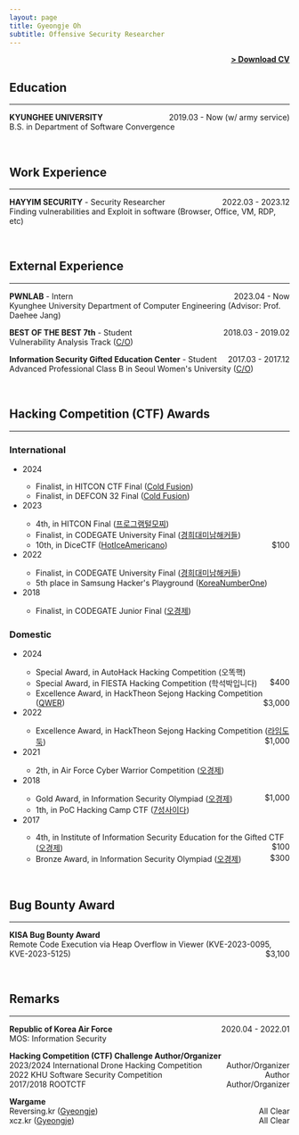 ```yaml
---
layout: page
title: Gyeongje Oh
subtitle: Offensive Security Researcher
---
```


<span style="float: right; "><a href="{{ '/assets/cv.pdf' | prepend: site.baseurl }}"><strong>> Download CV</strong></a> </span>
<br>

## Education
---
**KYUNGHEE UNIVERSITY** <span style="float: right; ">2019.03 - Now (w/ army service) </span>  
B.S. in Department of Software Convergence

<br>

## Work Experience
---
**HAYYIM SECURITY** - Security Researcher <span style="float: right; ">2022.03 - 2023.12 </span>  
Finding vulnerabilities and Exploit in software (Browser, Office, VM, RDP, etc)

<br>

## External Experience
---
**PWNLAB** - Intern <span style="float: right; ">2023.04 - Now </span>  
Kyunghee University Department of Computer Engineering (Advisor: Prof. Daehee Jang) 

**BEST OF THE BEST 7th** - Student <span style="float: right; ">2018.03 - 2019.02 </span>  
Vulnerability Analysis Track (<a href="{{ '/assets/bob임명장.png' | prepend: site.baseurl }}">C/O</a>)

**Information Security Gifted Education Center** - Student <span style="float: right; ">2017.03 - 2017.12 </span>  
Advanced Professional Class B in Seoul Women's University (<a href="{{ '/assets/정보보호영재교육원_수료증.png' | prepend: site.baseurl }}">C/O</a>)

<br>

## Hacking Competition (CTF) Awards
---
### International
<ul>
<li>2024</li>
<ul>
	<li>Finalist, in HITCON CTF Final (<a href="https://ctftime.org/event/2345">Cold Fusion</a>)</li>
	<li>Finalist, in DEFCON 32 Final (<a href="https://nautilus.institute/blog/2024/defcon-32-ctf-final-results">Cold Fusion</a>)</li>
</ul>
<li>2023</li>
<ul>
	<li>4th, in HITCON Final (<a href="https://ctftime.org/event/2035/">프로그램털모찌</a>)</li>
	<li>Finalist, in CODEGATE University Final (<a href="http://www.newstap.co.kr/news/photo/202306/196798_315670_357.jpg">경희대미남해커들</a>)</li>
	<li>10th, in DiceCTF (<a href="https://ctftime.org/event/1838/">HotIceAmericano</a>) <span style="float: right; ">$100</span></li>
</ul>

<li>2022</li> 
<ul>
	<li>Finalist, in CODEGATE University Final (<a href="https://www.boannews.com/media/view.asp?idx=105159">경희대미남해커들</a>)</li>
	<li>5th place in Samsung Hacker's Playground (<a href="https://ctftime.org/event/1715">KoreaNumberOne</a>)</li>	
</ul>


<li>2018</li>
<ul>
	<li>Finalist, in CODEGATE Junior Final (<a href="{{ '/assets/코드게이트본선9위.png' | prepend: site.baseurl }}">오경제</a>) </li>
</ul>
</ul>

### Domestic
<ul>
<li>2024</li>
<ul>
	<li>Special Award, in AutoHack Hacking Competition (오똑핵) </li>
	<li>Special Award, in FIESTA Hacking Competition (학석박입니다) <span style="float: right; ">$400</span></li>
	<li>Excellence Award, in HackTheon Sejong Hacking Competition (<a href="https://m.boannews.com/html/detail.html?tab_type=1&idx=130709">QWER</a>) <span style="float: right; ">$3,000</span></li>
</ul>
	
<li>2022</li>
<ul>
	<li>Excellence Award, in HackTheon Sejong Hacking Competition (<a href="https://www.ccnnews.co.kr/news/articleView.html?idxno=265932">라임도둑</a>) <span style="float: right; ">$1,000</span></li>
</ul>

<li>2021</li>
<ul>
	<li>2th, in Air Force Cyber Warrior Competition (<a href="https://www.youtube.com/watch?v=QXzFRuBq2UI&ab_channel=%EA%B5%AD%EB%B0%A9NEWS">오경제</a>)</li>
</ul>

<li>2018</li>
<ul>
	<li>Gold Award, in Information Security Olympiad (<a href="{{ '/assets/정보보호올림피아드_금상.png' | prepend: site.baseurl }}">오경제</a>) <span style="float: right; ">$1,000</span></li>
	<li>1th, in PoC Hacking Camp CTF (<a href="{{ '/assets/해킹캠프1위.png' | prepend: site.baseurl }}">7성사이다</a>)</li> 
</ul>


<li>2017</li>  
<ul>
	<li>4th, in Institute of Information Security Education for the Gifted CTF</li> (<a href="{{ '/assets/정보보호영재교육원_장려상.png' | prepend: site.baseurl }}">오경제</a>) <span style="float: right; ">$100</span></li>
	<li>Bronze Award, in Information Security Olympiad (<a href="{{ '/assets/정보보호올림피아드_동상.png' | prepend: site.baseurl }}">오경제</a>) <span style="float: right; ">$300</span></li>
</ul>
</ul>
<br>

## Bug Bounty Award
---
**KISA Bug Bounty Award**  
Remote Code Execution via Heap Overflow in Viewer (KVE-2023-0095, KVE-2023-5125) <span style="float: right; ">$3,100</span>  

<br>

## Remarks
---
**Republic of Korea Air Force** <span style="float: right; ">2020.04 - 2022.01 </span>  
MOS: Information Security  

**Hacking Competition (CTF) Challenge Author/Organizer**  
2023/2024 International Drone Hacking Competition <span style="float: right; ">Author/Organizer</span>  
2022 KHU Software Security Competition <span style="float: right; ">Author</span>  
2017/2018 ROOTCTF <span style="float: right; ">Author/Organizer</span>  

**Wargame**  
Reversing.kr (<a href="http://reversing.kr/rank.php">Gyeongje</a>) <span style="float: right; ">All Clear</span>  
xcz.kr (<a href="http://xcz.kr/START/rank.php">Gyeongje</a>) <span style="float: right; ">All Clear</span>  


<br>

<!--## Speaker-->
